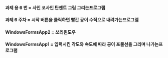 #### 과제 용 6 번 = 사인 코사인 탄젠트 그림 그리는프로그램
#### 과제 6 주차 = 시작 버튼을 클릭하면 빨간 공이 수직으로 내려가는프로그램
#### WindowsFormsApp2 = 쓰리윈도우
#### WindowsFormsApp1 = 입력시킨 각도와 속도에 따라 공이 포물선을 그리며 나가는프로그램
